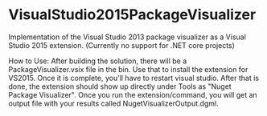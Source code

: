 # VisualStudio2015PackageVisualizer
Implementation of the Visual Studio 2013 package visualizer as a Visual Studio 2015 extension. (Currently no support for .NET core projects)

How to Use: After building the solution, there will be a PackageVisualizer.vsix file in the bin. Use that to install the extension for VS2015. Once it is complete, you'll have to restart visual studio. After that is done, the extension should show up directly under Tools as "Nuget Package Visualizer". Once you run the extension/command, you will get an output file with your results called NugetVisualizerOutput.dgml.
